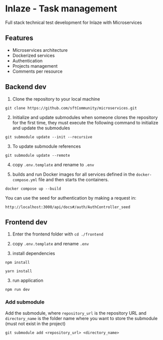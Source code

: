 # Inlaze - Task management

Full stack technical test development for Inlaze with Microservices

## Features

-   Microservices architecture
-   Dockerized services
-   Authentication
-   Projects management
-   Comments per resource



## Backend dev

1. Clone the repository to your local machine

```
git clone https://github.com/sftCommunity/microservices.git
```

2. Initialize and update submodules when someone clones the repository for the first time, they must execute the following command to initialize and update the submodules

```
git submodule update --init --recursive
```

3. To update submodule references

```
git submodule update --remote
```

4. copy `.env.template` and rename to `.env`

5. builds and run Docker images for all services defined in the `docker-compose.yml` file and then starts the containers.

```
docker compose up --build
```

You can use the seed for authentication by making a request in:

`http://localhost:3000/api/docs#/auth/AuthController_seed`

## Frontend dev

1. Enter the frontend folder with `cd ./frontend`

2. copy `.env.template` and rename `.env`

3. install dependencies

```
npm install
```

```
yarn install
```

3. run application

```
npm run dev
```

### Add submodule

Add the submodule, where `repository_url` is the repository URL and `directory_name` is the folder name where you want to store the submodule (must not exist in the project)

```
git submodule add <repository_url> <directory_name>
```
